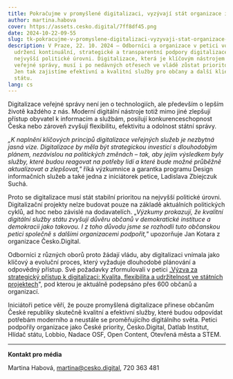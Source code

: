 ```yaml
---
title: Pokračujme v promyšlené digitalizaci, vyzývají stát organizace i odborníci
author: martina.habova
cover: https://assets.cesko.digital/7ff8df45.png
date: 2024-10-22-09-55
slug: tk-pokracujme-v-promyslene-digitalizaci-vyzyvaji-stat-organizace-i-odbornici
description: V Praze, 22. 10. 2024 – Odborníci a organizace v petici volají po
  udržení kontinuální, strategické a transparentní podpory digitalizace na
  nejvyšší politické úrovni. Digitalizace, která je klíčovým nástrojem moderní
  veřejné správy, musí i po nedávných otřesech ve vládě zůstat prioritou státu.
  Jen tak zajistíme efektivní a kvalitní služby pro občany a další klienty
  státu.
lang: cs
---
```

Digitalizace veřejné správy není jen o technologiích, ale především o lepším životě každého z nás. Moderní digitální nástroje totiž mimo jiné zlepšují přístup obyvatel k informacím a službám, posilují konkurenceschopnost Česka nebo zároveň zvyšují flexibilitu, efektivitu a odolnost státní správy.

*„K naplnění klíčových principů digitalizace veřejných služeb je nezbytná jasná vize. Digitalizace by měla být strategickou investicí s dlouhodobým plánem, nezávislou na politických změnách – tak, aby jejím výsledkem byly služby, které budou reagovat na potřeby lidí a které bude možné průběžně aktualizovat a zlepšovat,"* říká výzkumnice a garantka programu Design informačních služeb a také jedna z iniciátorek petice, Ladislava Zbiejczuk Suchá.

Proto se digitalizace musí stát stabilní prioritou na nejvyšší politické úrovni. Digitalizační projekty nelze budovat pouze na základě aktuálních politických cyklů, ad hoc nebo závislé na dodavatelích. „*Výzkumy prokazují, že kvalitní digitální služby státu zvyšují důvěru občanů v demokratické instituce a demokracii jako takovou. I z toho důvodu jsme se rozhodli tuto občanskou petici společně s dalšími organizacemi podpořit,"* upozorňuje Jan Kotara z organizace Česko.Digital.

Odborníci z různých oborů proto žádají vládu, aby digitalizaci vnímala jako klíčový a evoluční proces, který vyžaduje dlouhodobé plánování a odpovědný přístup. Své požadavky zformulovali v petici „[Výzva za strategický přístup k digitalizaci: Kvalita, flexibilita a udržitelnost ve státních projektech](https://portal.gov.cz/e-petice/882-vyzva-za-strategicky-pristup-k-digitalizaci-kvalita-flexibilita-a-udrzitelnost-ve-statnich-projektech)", pod kterou je aktuálně podepsáno přes 600 občanů a organizací.

Iniciátoři petice věří, že pouze promyšlená digitalizace přinese občanům České republiky skutečně kvalitní a efektivní služby, které budou odpovídat potřebám moderního a neustále se proměňujícího digitálního světa. Petici podpořily organizace jako České priority, Česko.Digital, Datlab Institut, Hlídač státu, Lobbio, Nadace OSF, Open Content, Otevřená města a STEM.

- - -

**Kontakt pro média**

Martina Habová, [martina@cesko.digital](mailto:martina@cesko.digital), 720 363 481
